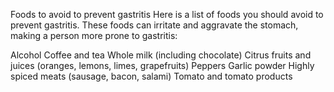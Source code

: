 Foods to avoid to prevent gastritis
Here is a list of foods you should avoid to prevent gastritis. These foods can irritate and aggravate the stomach, making a person more prone to gastritis:

Alcohol
Coffee and tea
Whole milk (including chocolate)
Citrus fruits and juices (oranges, lemons, limes, grapefruits)
Peppers
Garlic powder
Highly spiced meats (sausage, bacon, salami)
Tomato and tomato products